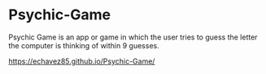 # Psychic-Game

Psychic Game is an app or game in which the user tries to guess the letter the computer is thinking of within 9 guesses. 

https://echavez85.github.io/Psychic-Game/